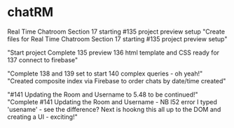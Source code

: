 # chatRM
Real Time Chatroom Section 17 starting #135 project preview setup
"Create files for Real Time Chatroom Section 17 starting #135 project preview setup"
<!-- #136. HTML Template -->
<!-- #137. Connecting to Firebase -->
"Start project Complete 135 preview 136 html template and CSS ready for 137 connect to firebase"
<!-- #138. Chatroom Class & Adding Chats -->
<!-- #139. Setting up a Real-time Listener -->
<!-- #140. Complex Queries this set up for eg gaming room-->
"Complete 138 and 139 set to start 140 complex queries - oh yeah!"
"Created composite index via Firebase to order chats by date/time created"
<!-- #141. Updating the Room & Username -->
"#141 Updating the Room and Username to 5.48 to be continued!"
"Complete #141 Updating the Room and Username - NB l52 error I typed 'usename' - see the difference? Next is hookng this all up to the DOM and creating a UI - exciting!"